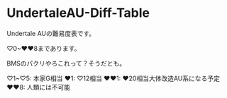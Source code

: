 # UndertaleAU-Diff-Table

Undertale AUの難易度表です。

♡0~♥♥8まであります。

BMSのパクリやろこれって？そうだとも。

♡1~♡5: 本家G相当
♥1: ♡12相当
♥♥1: ♥20相当大体改造AU系になる予定
♥♥8: 人類には不可能
